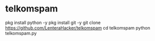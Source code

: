 # telkomspam
pkg install python -y
pkg install git -y
git clone https://github.com/LenteraHacker/telkomspam
cd telkomspam
python telkomspam.py
